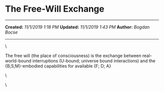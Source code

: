 The Free-Will Exchange
======================

  -------------- ---------------------
  **Created:**   *11/1/2019 1:18 PM*
  **Updated:**   *11/1/2019 1:43 PM*
  **Author:**    *Bogdan Bocse*
  -------------- ---------------------

\

The free will (the place of consciousness) is the exchange between
real-world-bound interruptions (U-bound; universe bound interactions)
and the {B;S;M}-embodied capabilities for available {F; D; A}

\

\

 

